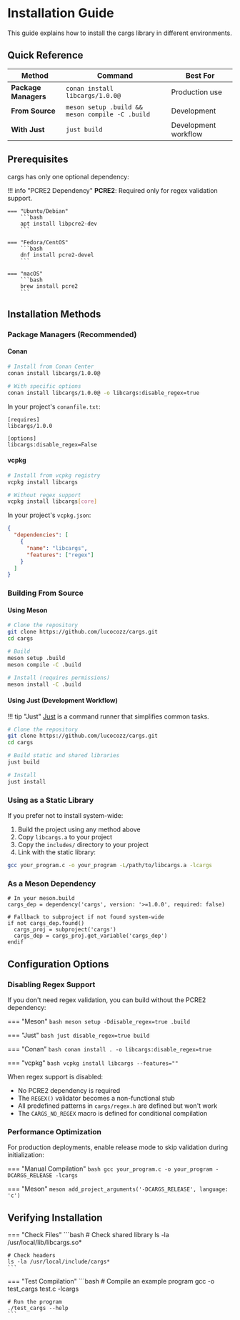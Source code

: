 # Installation Guide

This guide explains how to install the cargs library in different environments.

## Quick Reference

| Method | Command | Best For |
|--------|---------|----------|
| **Package Managers** | `conan install libcargs/1.0.0@` | Production use |
| **From Source** | `meson setup .build && meson compile -C .build` | Development |
| **With Just** | `just build` | Development workflow |

## Prerequisites

cargs has only one optional dependency:

!!! info "PCRE2 Dependency"
    **PCRE2**: Required only for regex validation support.
    
    === "Ubuntu/Debian"
        ```bash
        apt install libpcre2-dev
        ```
    
    === "Fedora/CentOS"
        ```bash
        dnf install pcre2-devel
        ```
    
    === "macOS"
        ```bash
        brew install pcre2
        ```

## Installation Methods

### Package Managers (Recommended)

#### Conan

```bash
# Install from Conan Center
conan install libcargs/1.0.0@

# With specific options
conan install libcargs/1.0.0@ -o libcargs:disable_regex=true
```

In your project's `conanfile.txt`:
```
[requires]
libcargs/1.0.0

[options]
libcargs:disable_regex=False
```

#### vcpkg

```bash
# Install from vcpkg registry
vcpkg install libcargs

# Without regex support
vcpkg install libcargs[core]
```

In your project's `vcpkg.json`:
```json
{
  "dependencies": [
    {
      "name": "libcargs",
      "features": ["regex"]
    }
  ]
}
```

### Building From Source

#### Using Meson

```bash
# Clone the repository
git clone https://github.com/lucocozz/cargs.git
cd cargs

# Build
meson setup .build
meson compile -C .build

# Install (requires permissions)
meson install -C .build
```

#### Using Just (Development Workflow)

!!! tip "Just"
    [Just](https://github.com/casey/just) is a command runner that simplifies common tasks.

```bash
# Clone the repository
git clone https://github.com/lucocozz/cargs.git
cd cargs

# Build static and shared libraries
just build

# Install
just install
```

### Using as a Static Library

If you prefer not to install system-wide:

1. Build the project using any method above
2. Copy `libcargs.a` to your project
3. Copy the `includes/` directory to your project
4. Link with the static library:

```bash
gcc your_program.c -o your_program -L/path/to/libcargs.a -lcargs
```

### As a Meson Dependency

```meson
# In your meson.build
cargs_dep = dependency('cargs', version: '>=1.0.0', required: false)

# Fallback to subproject if not found system-wide
if not cargs_dep.found()
  cargs_proj = subproject('cargs')
  cargs_dep = cargs_proj.get_variable('cargs_dep')
endif
```

## Configuration Options

### Disabling Regex Support

If you don't need regex validation, you can build without the PCRE2 dependency:

=== "Meson"
    ```bash
    meson setup -Ddisable_regex=true .build
    ```

=== "Just"
    ```bash
    just disable_regex=true build
    ```

=== "Conan"
    ```bash
    conan install . -o libcargs:disable_regex=true
    ```

=== "vcpkg"
    ```bash
    vcpkg install libcargs --features=""
    ```

When regex support is disabled:
- No PCRE2 dependency is required
- The `REGEX()` validator becomes a non-functional stub
- All predefined patterns in `cargs/regex.h` are defined but won't work
- The `CARGS_NO_REGEX` macro is defined for conditional compilation

### Performance Optimization

For production deployments, enable release mode to skip validation during initialization:

=== "Manual Compilation"
    ```bash
    gcc your_program.c -o your_program -DCARGS_RELEASE -lcargs
    ```

=== "Meson"
    ```meson
    add_project_arguments('-DCARGS_RELEASE', language: 'c')
    ```

## Verifying Installation

=== "Check Files"
    ```bash
    # Check shared library
    ls -la /usr/local/lib/libcargs.so*
    
    # Check headers
    ls -la /usr/local/include/cargs*
    ```

=== "Test Compilation"
    ```bash
    # Compile an example program
    gcc -o test_cargs test.c -lcargs
    
    # Run the program
    ./test_cargs --help
    ```
